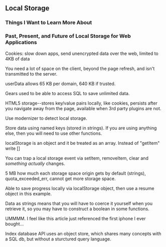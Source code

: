 ## Local Storage

### Things I Want to Learn More About

### Past, Present, and Future of Local Storage for Web Applications

<p> Cookies: slow down apps, send unencrypted data over the web, limited to 4KB of data </p>
<p> You need a lot of space on the client, beyond the page refresh, and isn't transmitted to the server. </p>
<p> userData allows 65 KB per domain, 640 KB if trusted. </p>
<p> Gears used to be able to access SQL to save unlimited data. </p>
<p> HTML5 storage--stores key/value pairs locally, like cookies, persists after you navigate away from the page, available when 3rd party plugins are not. </p>
<p> Use modernizer to detect local storage. </p>
<p> Store data using named keys (stored in strings). If you are using anything else, then you will need to use other functions. </p>
<p> localStorage is an object and it be treated as an array. Instead of "getItem" write []</p>
<p> You can trap a local storage event via setItem, removeItem, clear and <em>something actually </em> changes. </p>
<p> 5 MB how much each storage space origin gets by default (strings), quota_exceeded_err, cannot get more storage space. </p> 
<p> Able to save progress locally via localStorage object, then use a resume object in this example. </p>
<p> Data as strings means that you will have to coerce it yourself when you retrieve it, so you may have to construct a boolean in some functions. </p>
<p> UMMMM. I feel like this article just referenced the first iphone I ever bought...</p>
<p> Index database API uses an object store, which shares many concepts with a SQL db, but without a sturctured query language. </p>


